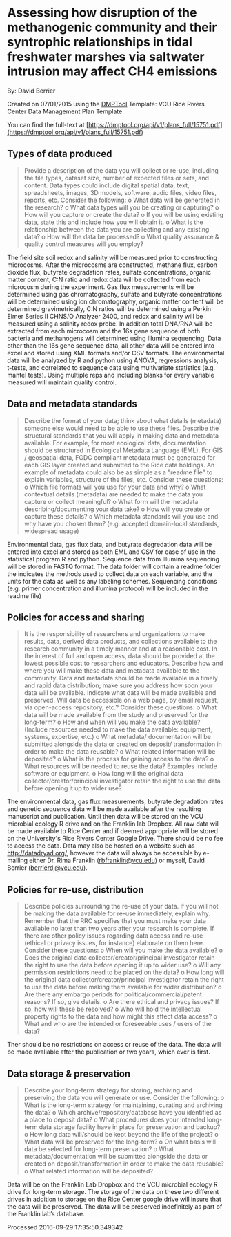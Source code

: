 # Assessing how disruption of the methanogenic community and their syntrophic relationships in tidal freshwater marshes via saltwater intrusion may affect CH4 emissions

By: David Berrier

Created on 07/01/2015 using the [DMPTool](https://dmp.cdlib.org/) Template: VCU Rice Rivers Center Data Management Plan Template

You can find the full-text at [https://dmptool.org/api/v1/plans_full/15751.pdf](https://dmptool.org/api/v1/plans_full/15751.pdf) 

## Types of data produced

> Provide a description of the data you will collect or re-use, including the file types, dataset size, number of expected files or sets, and content. Data types could include digital spatial data, text, spreadsheets, images, 3D models, software, audio files, video files, reports, etc. Consider the following:
o	What data will be generated in the research?
o	What data types will you be creating or capturing?
o	How will you capture or create the data?
o	If you will be using existing data, state this and include how you will obtain it.
o	What is the relationship between the data you are collecting and any existing data?
o	How will the data be processed?
o	What quality assurance & quality control measures will you employ?


The field site soil redox and salinity will be measured prior to constructing microcosms. After the microcosms are constructed, methane flux, carbon dioxide flux, butyrate degradation rates, sulfate concentrations, organic matter content, C:N ratio and redox data will be collected from each microcosm during the experiment. Gas flux measurements will be determined using gas chromatography, sulfate and butyrate concentrations will be determined using ion chromatography, organic matter content will be determined gravimetrically, C:N ratios will be determined using a Perkin Elmer Series II CHNS/O Analyzer 2400, and redox and salinity will be measured using a salinity redox probe. In addition total DNA/RNA will be extracted from each microcosm and the 16s gene sequence of both bacteria and methanogens will determined using Illumina sequencing. Data other than the 16s gene sequence data, all other data will be entered into excel and stored using XML formats and/or CSV formats. The environmental data will be analyzed by R and python using ANOVA, regressions analysis, t-tests, and correlated to sequence data using multivariate statistics (e.g. mantel tests). Using multiple reps and including blanks for every variable measured will maintain quality control.

## Data and metadata standards 

> Describe the format of your data; think about what details (metadata) someone else would need to be able to use these files. Describe the structural standards that you will apply in making data and metadata available. For example, for most ecological data, documentation should be structured in Ecological Metadata Language (EML).  For GIS / geospatial data, FGDC compliant metadata must be generated for each GIS layer created and submitted to the Rice data holdings.  An example of metadata could also be as simple as a "readme file" to explain variables, structure of the files, etc. Consider these questions:
o	Which file formats will you use for your data and why?
o	What contextual details (metadata) are needed to make the data you capture or collect meaningful?
o	What form will the metadata describing/documenting your data take?
o	How will you create or capture these details?
o	Which metadata standards will you use and why have you chosen them? (e.g. accepted domain-local standards, widespread usage)


Environmental data, gas flux data, and butyrate degredation data will be entered into excel and stored as both EML and CSV for ease of use in the statistical program R and python. Sequence data from Illumina sequencing will be stored in FASTQ format. The data folder will contain a readme folder the indicates the methods used to collect data on each variable, and the units for the data as well as any labeling schemes. Sequencing conditions (e.g. primer concentration and illumina protocol) will be included in the readme file)

## Policies for access and sharing

> It is the responsibility of researchers and organizations to make results, data, derived data products, and collections available to the research community in a timely manner and at a reasonable cost. In the interest of full and open access, data should be provided at the lowest possible cost to researchers and educators. 
Describe how and where you will make these data and metadata available to the community. Data and metadata should be made available in a timely and rapid data distribution; make sure you address how soon your data will be available. Indicate what data will be made available and preserved. Will data be accessible on a web page, by email request, via open-access repository, etc.? Consider these questions:
o	What data will be made available from the study and preserved for the long-term?
o	How and when will you make the data available? (Include resources needed to make the data available: equipment, systems, expertise, etc.)
o	What metadata/ documentation will be submitted alongside the data or created on deposit/ transformation in order to make the data reusable?
o	What related information will be deposited?
o	What is the process for gaining access to the data?
o	What resources will be needed to reuse the data? Examples include software or equipment.
o	How long will the original data collector/creator/principal investigator retain the right to use the data before opening it up to wider use?


The environmental data, gas flux measurements, butyrate degradation rates and genetic sequence data will be made available after the resulting manuscript and publication. Until then data will be stored on the VCU microbial ecology R drive and on the Franklin lab Dropbox. All raw data will be made available to Rice Center and if deemed appropriate will be stored on the University's Rice Rivers Center Google Drive. There should be no fee to access the data. Data may also be hosted on a website such as http://datadryad.org/, however the data will always be accessible by e-mailing either Dr. Rima Franklin (rbfranklin@vcu.edu) or myself, David Berrier (berrierdj@vcu.edu).

## Policies for re-use, distribution

> Describe policies surrounding the re-use of your data.  If you will not be making the data available for re-use immediately, explain why. Remember that the RRC specifies that you must make your data available no later than two years after your research is complete. If there are other policy issues regarding data access and re-use (ethical or privacy issues, for instance) elaborate on them here. Consider these questions:
o	When will you make the data available?
o	Does the original data collector/creator/principal investigator retain the right to use the data before opening it up to wider use?
o	Will any permission restrictions need to be placed on the data?
o	How long will the original data collector/creator/principal investigator retain the right to use the data before making them available for wider distribution?
o	Are there any embargo periods for political/commercial/patent reasons? If so, give details.
o	Are there ethical and privacy issues? If so, how will these be resolved?
o	Who will hold the intellectual property rights to the data and how might this affect data access?
o	What and who are the intended or foreseeable uses / users of the data?


Ther should be no restrictions on access or reuse of the data. The data will be made avaliable after the publication or two years, which ever is first.

## Data storage & preservation

> Describe your long-term strategy for storing, archiving and preserving the data you will generate or use. Consider the following:
o	What is the long-term strategy for maintaining, curating and archiving the data?
o	Which archive/repository/database have you identified as a place to deposit data?
o	What procedures does your intended long-term data storage facility have in place for preservation and backup?
o	How long data will/should be kept beyond the life of the project?
o	What data will be preserved for the long-term?
o	On what basis will data be selected for long-term preservation?
o	What metadata/documentation will be submitted alongside the data or created on deposit/transformation in order to make the data reusable?
o	What related information will be deposited?


Data will be on the Franklin Lab Dropbox and the VCU microbial ecology R drive for long-term storage. The storage of the data on these two different drives in addition to storage on the Rice Center google drive will insure that the data will be preserved. The data will be preserved indefinitely as part of the Franklin lab&rsquo;s database.

Processed 2016-09-29 17:35:50.349342

